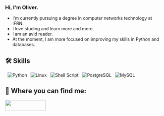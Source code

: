 ### Hi, I'm Oliver.

 - I'm currently pursuing a degree in computer networks technology at IFRN.
 - I love studing and learn more and more.
 - I am an avid reader.
 - At the moment, I am more focused on improving my skills in Python and databases.

    
## 🛠 Skills
   &nbsp;&nbsp;<img alt="Python" src="https://img.shields.io/badge/python-%2314354C.svg?style=for-the-badge&logo=python&logoColor=white"/>
   &nbsp;&nbsp;<img alt="Linux" src="https://img.shields.io/badge/Linux-FCC624?style=for-the-badge&logo=linux&logoColor=black">
   &nbsp;&nbsp;<img alt="Shell Script" src="https://img.shields.io/badge/shell_script-%23121011.svg?style=for-the-badge&logo=gnu-bash&logoColor=white"/>
   &nbsp;&nbsp;<img alt="PostgreSQL" src="https://img.shields.io/badge/postgres-%23316192.svg?style=for-the-badge&logo=postgresql&logoColor=white"/>
   &nbsp;&nbsp;<img alt="MySQL" src="https://img.shields.io/badge/mysql-4479A1.svg?style=for-the-badge&logo=mysql&logoColor=white"/>
          
    
## 🔗 Where you can find me:
<a href="https://br.linkedin.com/in/oliver-calazans-28b52720b">
  <img width="130" height="35" src="https://img.shields.io/badge/linkedin-%230077B5.svg?style=for-the-badge&logo=linkedin&logoColor=white" />
</a>
